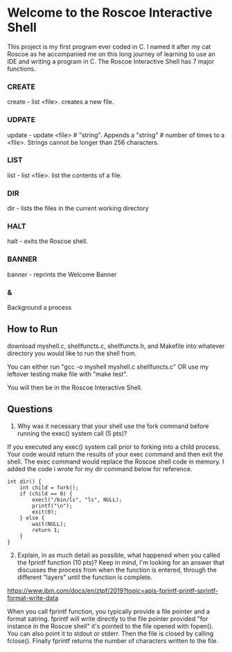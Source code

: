 # Welcome to the Roscoe Interactive Shell
This project is my first program ever coded in C.  I named it after my cat Roscoe as he accompanied me on this long journey of learning to use an IDE and writing a program in C.
The Roscoe Interactive Shell has 7 major functions.

### CREATE

create - list \<file\>.   creates a new file.

### UDPATE

update - update \<file\> # "string".   Appends a "string" # number of times to a \<file\>.  Strings cannot be longer than 256 characters.

### LIST

list - list \<file\>.   list the contents of a file.

### DIR

dir - lists the files in the current working directory

### HALT

halt - exits the Roscoe shell.

### BANNER

banner - reprints the Welcome Banner

### &

Background a process

## How to Run
download myshell.c, shellfuncts.c, shellfuncts.h, and Makefile into whatever directory you would like to run the shell from.

You can either run "gcc -o myshell myshell.c shellfuncts.c" OR use my leftover testing make file with "make test".

You will then be in the Roscoe Interactive Shell.

## Questions
1. Why was it necessary that your shell use the fork command before running the exec() system call (5 pts)?

If you executed any exec() system call prior to forking into a child process.  Your code would return the results of your exec command and then exit the shell. The exec command would replace the Roscoe shell code in memory.  I added the code i wrote for my dir command below for reference.

```
int dir() {
    int child = fork();
    if (child == 0) {
        execl("/bin/ls", "ls", NULL);
        printf("\n");
        exit(0);
    } else {
        wait(NULL);
        return 1;
    }
}
```

2. Explain, in as much detail as possible, what happened when you called the fprintf function (10 pts)? Keep in mind, I'm looking for an answer that discusses the process from when the function is entered, through the different "layers" until the function is complete.

https://www.ibm.com/docs/en/ztpf/2019?topic=apis-fprintf-printf-sprintf-format-write-data

When you call fprintf function, you typically provide a file pointer and a format satring.  fprintf will write directly to the file pointer provided "for instance in the Roscoe shell" it's pointed to the file opened with fopen().  You can also point it to stdout or stderr.  Then the file is closed by calling fclose().  Finally fprintf returns the number of characters written to the file.

